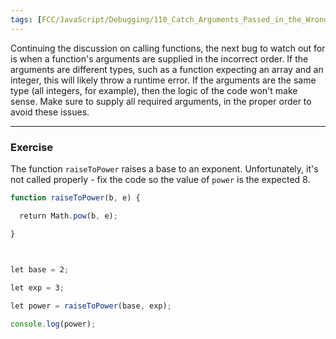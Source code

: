 ```yaml
---
tags: [FCC/JavaScript/Debugging/110_Catch_Arguments_Passed_in_the_Wrong_Order_When_Calling_a_Function]
---
```

Continuing the discussion on calling functions, the next bug to watch out for is when a function's arguments are supplied in the incorrect order. If the arguments are different types, such as a function expecting an array and an integer, this will likely throw a runtime error. If the arguments are the same type (all integers, for example), then the logic of the code won't make sense. Make sure to supply all required arguments, in the proper order to avoid these issues.

---
### Exercise 
The function `raiseToPower` raises a base to an exponent. Unfortunately, it's not called properly - fix the code so the value of `power` is the expected 8.

```js
function raiseToPower(b, e) {

  return Math.pow(b, e);

}

  

let base = 2;

let exp = 3;

let power = raiseToPower(base, exp);

console.log(power);
```
